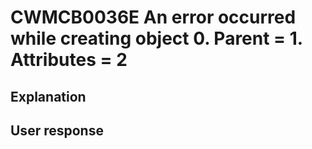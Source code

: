 # CWMCB0036E An error occurred while creating object 0. Parent = 1.  Attributes = 2

## Explanation

## User response